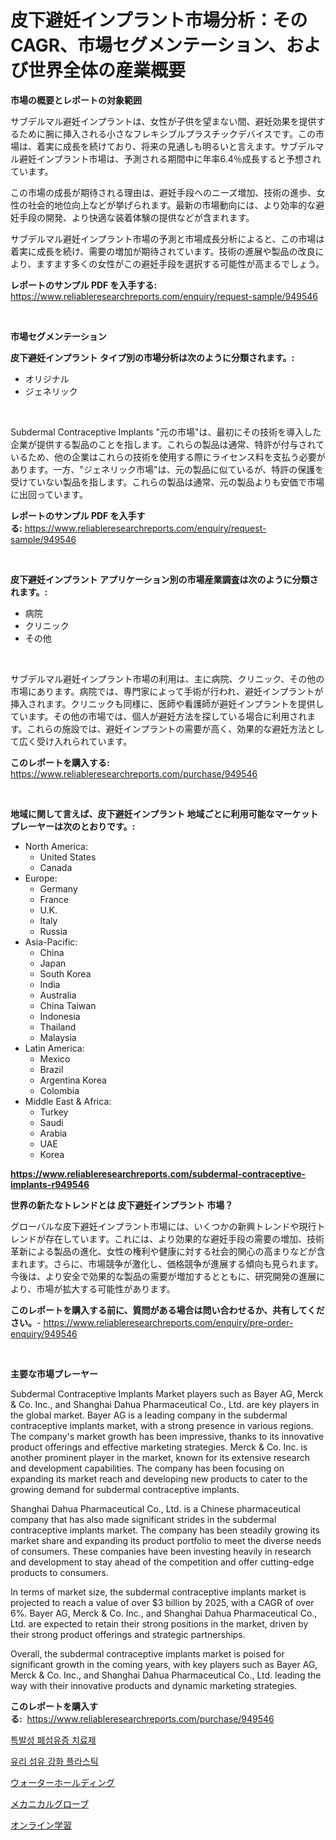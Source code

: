 <p><h1>皮下避妊インプラント市場分析：そのCAGR、市場セグメンテーション、および世界全体の産業概要</h1></p><p><strong>市場の概要とレポートの対象範囲</strong></p>
<p><p>サブデルマル避妊インプラントは、女性が子供を望まない間、避妊効果を提供するために腕に挿入される小さなフレキシブルプラスチックデバイスです。この市場は、着実に成長を続けており、将来の見通しも明るいと言えます。サブデルマル避妊インプラント市場は、予測される期間中に年率6.4％成長すると予想されています。</p><p>この市場の成長が期待される理由は、避妊手段へのニーズ増加、技術の進歩、女性の社会的地位向上などが挙げられます。最新の市場動向には、より効率的な避妊手段の開発、より快適な装着体験の提供などが含まれます。</p><p>サブデルマル避妊インプラント市場の予測と市場成長分析によると、この市場は着実に成長を続け、需要の増加が期待されています。技術の進展や製品の改良により、ますます多くの女性がこの避妊手段を選択する可能性が高まるでしょう。</p></p>
<p><strong>レポートのサンプル PDF を入手する:</strong> <a href="https://www.reliableresearchreports.com/enquiry/request-sample/949546">https://www.reliableresearchreports.com/enquiry/request-sample/949546</a></p>
<p>&nbsp;</p>
<p><strong>市場セグメンテーション</strong></p>
<p><strong>皮下避妊インプラント タイプ別の市場分析は次のように分類されます。:</strong></p>
<p><ul><li>オリジナル</li><li>ジェネリック</li></ul></p>
<p>&nbsp;</p>
<p><p>Subdermal Contraceptive Implants "元の市場"は、最初にその技術を導入した企業が提供する製品のことを指します。これらの製品は通常、特許が付与されているため、他の企業はこれらの技術を使用する際にライセンス料を支払う必要があります。一方、"ジェネリック市場"は、元の製品に似ているが、特許の保護を受けていない製品を指します。これらの製品は通常、元の製品よりも安価で市場に出回っています。</p></p>
<p><strong>レポートのサンプル PDF を入手する:</strong>&nbsp;<a href="https://www.reliableresearchreports.com/enquiry/request-sample/949546">https://www.reliableresearchreports.com/enquiry/request-sample/949546</a></p>
<p>&nbsp;</p>
<p><strong> 皮下避妊インプラント アプリケーション別の市場産業調査は次のように分類されます。:</strong></p>
<p><ul><li>病院</li><li>クリニック</li><li>その他</li></ul></p>
<p>&nbsp;</p>
<p><p>サブデルマル避妊インプラント市場の利用は、主に病院、クリニック、その他の市場にあります。病院では、専門家によって手術が行われ、避妊インプラントが挿入されます。クリニックも同様に、医師や看護師が避妊インプラントを提供しています。その他の市場では、個人が避妊方法を探している場合に利用されます。これらの施設では、避妊インプラントの需要が高く、効果的な避妊方法として広く受け入れられています。</p></p>
<p><strong>このレポートを購入する:</strong>&nbsp; <a href="https://www.reliableresearchreports.com/purchase/949546">https://www.reliableresearchreports.com/purchase/949546</a></p>
<p>&nbsp;</p>
<p><strong>地域に関して言えば、皮下避妊インプラント 地域ごとに利用可能なマーケットプレーヤーは次のとおりです。:</strong></p>
<p><ul>
    <li>
        North America:
        <ul>
            <li>United States</li>
            <li>Canada</li>
        </ul>
    </li>
    <li>
        Europe:
        <ul>
            <li>Germany</li>
            <li>France</li>
            <li>U.K.</li>
            <li>Italy</li>
            <li>Russia</li>
        </ul>
    </li>
    <li>
        Asia-Pacific:
        <ul>
            <li>China</li>
            <li>Japan</li>
            <li>South Korea</li>
            <li>India</li>
            <li>Australia</li>
            <li>China Taiwan</li>
            <li>Indonesia</li>
            <li>Thailand</li>
            <li>Malaysia</li>
        </ul>
    </li>
    <li>
        Latin America:
        <ul>
            <li>Mexico</li>
            <li>Brazil</li>
            <li>Argentina Korea</li>
            <li>Colombia</li>
        </ul>
    </li>
    <li>
        Middle East & Africa:
        <ul>
            <li>Turkey</li>
            <li>Saudi</li>
            <li>Arabia</li>
            <li>UAE</li>
            <li>Korea</li>
        </ul>
    </li>
    </ul></p>
<p><strong><a href="https://www.reliableresearchreports.com/subdermal-contraceptive-implants-r949546">https://www.reliableresearchreports.com/subdermal-contraceptive-implants-r949546</a></strong>&nbsp;</p>
<p><strong>世界の新たなトレンドとは 皮下避妊インプラント 市場？</strong></p>
<p><p>グローバルな皮下避妊インプラント市場には、いくつかの新興トレンドや現行トレンドが存在しています。これには、より効果的な避妊手段の需要の増加、技術革新による製品の進化、女性の権利や健康に対する社会的関心の高まりなどが含まれます。さらに、市場競争が激化し、価格競争が進展する傾向も見られます。今後は、より安全で効果的な製品の需要が増加するとともに、研究開発の進展により、市場が拡大する可能性があります。</p></p>
<p><strong>このレポートを購入する前に、質問がある場合は問い合わせるか、共有してください。</strong>- <a href="https://www.reliableresearchreports.com/enquiry/pre-order-enquiry/949546">https://www.reliableresearchreports.com/enquiry/pre-order-enquiry/949546</a></p>
<p>&nbsp;</p>
<p><strong>主要な市場プレーヤー</strong></p>
<p><p>Subdermal Contraceptive Implants Market players such as Bayer AG, Merck & Co. Inc., and Shanghai Dahua Pharmaceutical Co., Ltd. are key players in the global market. Bayer AG is a leading company in the subdermal contraceptive implants market, with a strong presence in various regions. The company's market growth has been impressive, thanks to its innovative product offerings and effective marketing strategies. Merck & Co. Inc. is another prominent player in the market, known for its extensive research and development capabilities. The company has been focusing on expanding its market reach and developing new products to cater to the growing demand for subdermal contraceptive implants.</p><p>Shanghai Dahua Pharmaceutical Co., Ltd. is a Chinese pharmaceutical company that has also made significant strides in the subdermal contraceptive implants market. The company has been steadily growing its market share and expanding its product portfolio to meet the diverse needs of consumers. These companies have been investing heavily in research and development to stay ahead of the competition and offer cutting-edge products to consumers.</p><p>In terms of market size, the subdermal contraceptive implants market is projected to reach a value of over $3 billion by 2025, with a CAGR of over 6%. Bayer AG, Merck & Co. Inc., and Shanghai Dahua Pharmaceutical Co., Ltd. are expected to retain their strong positions in the market, driven by their strong product offerings and strategic partnerships.</p><p>Overall, the subdermal contraceptive implants market is poised for significant growth in the coming years, with key players such as Bayer AG, Merck & Co. Inc., and Shanghai Dahua Pharmaceutical Co., Ltd. leading the way with their innovative products and dynamic marketing strategies.</p></p>
<p><strong>このレポートを購入する:</strong>&nbsp;&nbsp;<a href="https://www.reliableresearchreports.com/purchase/949546">https://www.reliableresearchreports.com/purchase/949546</a></p>
<p><p><a href="https://medium.com/@bobbyreitenberg879562023/%ED%8A%B9%EB%B0%9C%EC%84%B1-%ED%8F%90%EC%84%AC%EC%9C%A0%EC%A6%9D-%EC%9D%98%EC%95%BD%ED%92%88-%EC%8B%9C%EC%9E%A5-%EC%9C%A0%ED%98%95-%EC%9D%91%EC%9A%A9-%EB%B0%8F-%EC%A7%80%EB%A6%AC%EC%97%90-%EB%94%B0%EB%A5%B8-%ED%8F%AC%EA%B4%84%EC%A0%81%EC%9D%B8-%ED%8F%89%EA%B0%80-a1740872f28f">특발성 폐섬유증 치료제</a></p><p><a href="https://medium.com/@cordiehyatt1/%EC%9C%A0%EB%A6%AC%EC%84%AC%EC%9C%A0-%EA%B0%95%ED%99%94-%ED%94%8C%EB%9D%BC%EC%8A%A4%ED%8B%B1-%EC%8B%9C%EC%9E%A5-%EB%B3%B4%EA%B3%A0%EC%84%9C%EB%8A%94-%EC%9D%B4-%EC%8B%9C%EC%9E%A5%EC%9D%98-%EC%B5%9C%EC%8B%A0-%ED%8A%B8%EB%A0%8C%EB%93%9C%EC%99%80-%EC%84%B1%EC%9E%A5-%EA%B8%B0%ED%9A%8C%EB%A5%BC-%EB%B3%B4%EC%97%AC%EC%A4%8D%EB%8B%88%EB%8B%A4-3bbe0912416f">유리 섬유 강화 플라스틱</a></p><p><a href="https://medium.com/@stephengrant2015/%E6%B0%B4%E3%82%92%E4%BF%9D%E6%8C%81%E3%81%99%E3%82%8B%E5%B8%82%E5%A0%B4-%E5%B8%82%E5%A0%B4%E3%82%B7%E3%82%A7%E3%82%A2-%E5%B8%82%E5%A0%B4%E3%83%88%E3%83%AC%E3%83%B3%E3%83%89-%E5%B0%86%E6%9D%A5%E3%81%AE%E6%88%90%E9%95%B7%E3%82%92%E6%8E%A2%E3%82%8B-2fc31b2b9fed">ウォーターホールディング</a></p><p><a href="https://github.com/AaronVargas43/Market-Research-Report-List-1/blob/main/437069226067.md">メカニカルグローブ</a></p><p><a href="https://medium.com/@awicka/%E3%82%AA%E3%83%B3%E3%83%A9%E3%82%A4%E3%83%B3%E5%AD%A6%E7%BF%92%E5%B8%82%E5%A0%B4-%E5%B8%82%E5%A0%B4%E3%82%B7%E3%82%A7%E3%82%A2-%E5%B8%82%E5%A0%B4%E5%8B%95%E5%90%91-%E3%81%9D%E3%81%97%E3%81%A6%E5%B0%86%E6%9D%A5%E3%81%AE%E6%88%90%E9%95%B7%E3%82%92%E6%8E%A2%E3%82%8B-f9fc3cc8e47a">オンライン学習</a></p></p>